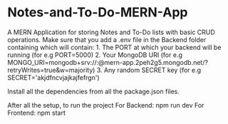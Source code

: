 # Notes-and-To-Do-MERN-App

A MERN Application for storing Notes and To-Do lists with basic CRUD operations. 
Make sure that you add a .env file in the Backend folder containing which will contain:
    1. The PORT at which your backend will be running (for e.g PORT=5000)
    2. Your MongoDB URI (for e.g MONGO_URI=mongodb+srv://<username>:<password>@mern-app.2peh2g5.mongodb.net/?retryWrites=true&w=majority)
    3. Any random SECRET key (for e.g SECRET='akjdfncvjajkajfefrgn') 

Install all the dependencies from all the package.json files.

After all the setup, to run the project
For Backend: npm run dev
For Frontend: npm start
